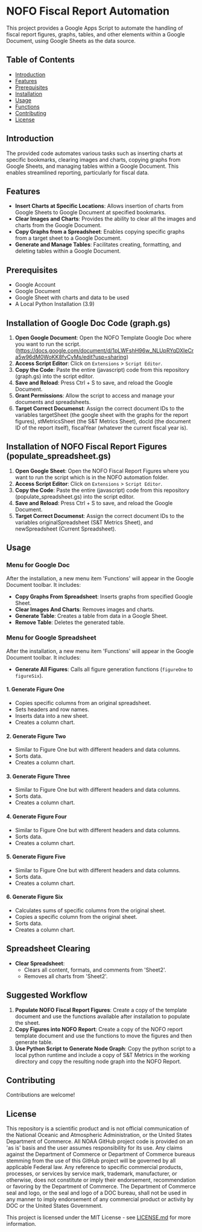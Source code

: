 # NOFO Fiscal Report Automation

This project provides a Google Apps Script to automate the handling of fiscal report figures, graphs, tables, and other elements within a Google Document, using Google Sheets as the data source.

## Table of Contents

- [Introduction](#introduction)
- [Features](#features)
- [Prerequisites](#prerequisites)
- [Installation](#installation)
- [Usage](#usage)
- [Functions](#functions)
- [Contributing](#contributing)
- [License](#license)

## Introduction

The provided code automates various tasks such as inserting charts at specific bookmarks, clearing images and charts, copying graphs from Google Sheets, and managing tables within a Google Document. This enables streamlined reporting, particularly for fiscal data.

## Features

- **Insert Charts at Specific Locations**: Allows insertion of charts from Google Sheets to Google Document at specified bookmarks.
- **Clear Images and Charts**: Provides the ability to clear all the images and charts from the Google Document.
- **Copy Graphs from a Spreadsheet**: Enables copying specific graphs from a target sheet to a Google Document.
- **Generate and Manage Tables**: Facilitates creating, formatting, and deleting tables within a Google Document.

## Prerequisites

- Google Account
- Google Document
- Google Sheet with charts and data to be used
- A Local Python Installation (3.9)

## Installation of Google Doc Code (graph.gs)

1. **Open Google Document**: Open the NOFO Template Google Doc where you want to run the script. (https://docs.google.com/document/d/1pLWFshH96w_NLUpRYqDXIeCra5w96dM0WoKK8fvCyMs/edit?usp=sharing)
2. **Access Script Editor**: Click on `Extensions` > `Script Editor`.
3. **Copy the Code**: Paste the entire (javascript) code from this repository (graph.gs) into the script editor.
4. **Save and Reload**: Press Ctrl + S to save, and reload the Google Document.
5. **Grant Permissions**: Allow the script to access and manage your documents and spreadsheets.
6. **Target Correct Documenst**: Assign the correct document IDs to the variables targetSheet (the google sheet with the graphs for the report figures), stMetricsSheet (the S&T Metrics Sheet), docId (the document ID of the report itself), fiscalYear (whatever the current fiscal year is).

## Installation of NOFO Fiscal Report Figures (populate_spreadsheet.gs)
1. **Open Google Sheet**: Open the NOFO Fiscal Report Figures where you want to run the script which is in the NOFO automation folder.
2. **Access Script Editor**: Click on `Extensions` > `Script Editor`.
3. **Copy the Code**: Paste the entire (javascript) code from this repository (populate_spreadsheet.gs) into the script editor.
4. **Save and Reload**: Press Ctrl + S to save, and reload the Google Document.
5. **Target Correct Documenst**: Assign the correct document IDs to the variables originalSpreadsheet (S&T Metrics Sheet), and newSpreadsheet (Current Spreadsheet).

## Usage

### Menu for Google Doc

After the installation, a new menu item 'Functions' will appear in the Google Document toolbar. It includes:

- **Copy Graphs From Spreadsheet**: Inserts graphs from specified Google Sheet.
- **Clear Images And Charts**: Removes images and charts.
- **Generate Table**: Creates a table from data in a Google Sheet.
- **Remove Table**: Deletes the generated table.

### Menu for Google Spreadsheet

After the installation, a new menu item 'Functions' will appear in the Google Document toolbar. It includes:

- **Generate All Figures**: Calls all figure generation functions (`figureOne` to `figureSix`).

#### 1. Generate Figure One

- Copies specific columns from an original spreadsheet.
- Sets headers and row names.
- Inserts data into a new sheet.
- Creates a column chart.

#### 2. Generate Figure Two

- Similar to Figure One but with different headers and data columns.
- Sorts data.
- Creates a column chart.

#### 3. Generate Figure Three

- Similar to Figure One but with different headers and data columns.
- Sorts data.
- Creates a column chart.

#### 4. Generate Figure Four

- Similar to Figure One but with different headers and data columns.
- Sorts data.
- Creates a column chart.

#### 5. Generate Figure Five

- Similar to Figure One but with different headers and data columns.
- Sorts data.
- Creates a column chart.

#### 6. Generate Figure Six

- Calculates sums of specific columns from the original sheet.
- Copies a specific column from the original sheet.
- Sorts data.
- Creates a column chart.

## Spreadsheet Clearing

- **Clear Spreadsheet**: 
  - Clears all content, formats, and comments from 'Sheet2'.
  - Removes all charts from 'Sheet2'.

## Suggested Workflow
1. **Populate NOFO Fiscal Report Figures**: Create a copy of the template document and use the functions available after installation to populate the sheet.
2. **Copy Figures into NOFO Report**: Create a copy of the NOFO report template document and use the functions to move the figures and then generate table.
3. **Use Python Script to Generate Node Graph**: Copy the python script to a local python runtime and include a copy of S&T Metrics in the working directory and copy the resulting node graph into the NOFO Report.

## Contributing

Contributions are welcome!

## License

This repository is a scientific product and is not official communication of the National Oceanic and Atmospheric Administration, or the United States Department of Commerce. All NOAA GitHub project code is provided on an 'as is' basis and the user assumes responsibility for its use. Any claims against the Department of Commerce or Department of Commerce bureaus stemming from the use of this GitHub project will be governed by all applicable Federal law. Any reference to specific commercial products, processes, or services by service mark, trademark, manufacturer, or otherwise, does not constitute or imply their endorsement, recommendation or favoring by the Department of Commerce. The Department of Commerce seal and logo, or the seal and logo of a DOC bureau, shall not be used in any manner to imply endorsement of any commercial product or activity by DOC or the United States Government.

This project is licensed under the MIT License - see [LICENSE.md](LICENSE.md) for more information.

